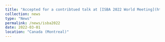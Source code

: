 ```yaml
---
title: "Accepted for a contribtued talk at [ISBA 2022 World Meeting](https://isbawebmaster.github.io/ISBA2022/) on *'Functional Priors for Bayesian Deep Learning'*."
collection: news
type: "News"
permalink: /news/isba2022
date: 2022-03-01
location: "Canada (Montreal)"
---
```

